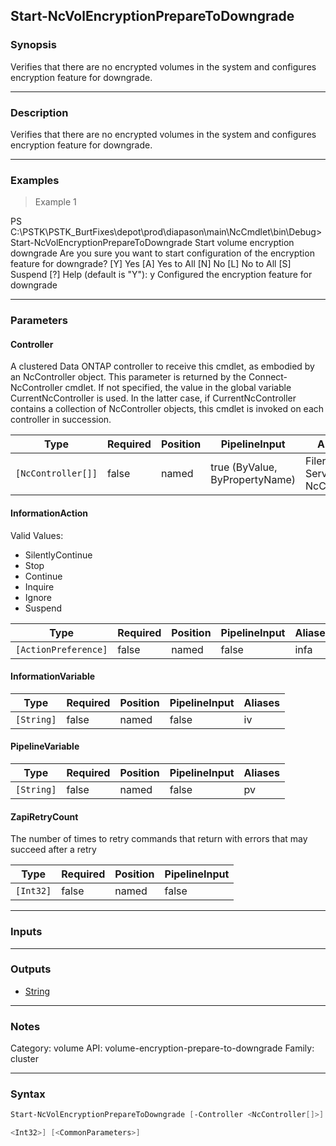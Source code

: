 Start-NcVolEncryptionPrepareToDowngrade
---------------------------------------

### Synopsis
Verifies that there are no encrypted volumes in the system and configures encryption feature for downgrade.

---

### Description

Verifies that there are no encrypted volumes in the system and configures encryption feature for downgrade.

---

### Examples
> Example 1

PS C:\PSTK\PSTK_BurtFixes\depot\prod\diapason\main\NcCmdlet\bin\Debug> Start-NcVolEncryptionPrepareToDowngrade
Start volume encryption downgrade
Are you sure you want to start configuration of the encryption feature for downgrade?
[Y] Yes  [A] Yes to All  [N] No  [L] No to All  [S] Suspend  [?] Help (default is "Y"): y
Configured the encryption feature for downgrade

---

### Parameters
#### **Controller**
A clustered Data ONTAP controller to receive this cmdlet, as embodied by an NcController object.  This parameter is returned by the Connect-NcController cmdlet.  If not specified, the value in the global variable CurrentNcController is used.  In the latter case, if CurrentNcController contains a collection of NcController objects, this cmdlet is invoked on each controller in succession.

|Type              |Required|Position|PipelineInput                 |Aliases                          |
|------------------|--------|--------|------------------------------|---------------------------------|
|`[NcController[]]`|false   |named   |true (ByValue, ByPropertyName)|Filer<br/>Server<br/>NcController|

#### **InformationAction**

Valid Values:

* SilentlyContinue
* Stop
* Continue
* Inquire
* Ignore
* Suspend

|Type                |Required|Position|PipelineInput|Aliases|
|--------------------|--------|--------|-------------|-------|
|`[ActionPreference]`|false   |named   |false        |infa   |

#### **InformationVariable**

|Type      |Required|Position|PipelineInput|Aliases|
|----------|--------|--------|-------------|-------|
|`[String]`|false   |named   |false        |iv     |

#### **PipelineVariable**

|Type      |Required|Position|PipelineInput|Aliases|
|----------|--------|--------|-------------|-------|
|`[String]`|false   |named   |false        |pv     |

#### **ZapiRetryCount**
The number of times to retry commands that return with errors that may succeed after a retry

|Type     |Required|Position|PipelineInput|
|---------|--------|--------|-------------|
|`[Int32]`|false   |named   |false        |

---

### Inputs

---

### Outputs
* [String](https://learn.microsoft.com/en-us/dotnet/api/System.String)

---

### Notes
Category: volume
API: volume-encryption-prepare-to-downgrade
Family: cluster

---

### Syntax
```PowerShell
Start-NcVolEncryptionPrepareToDowngrade [-Controller <NcController[]>] [-InformationAction <ActionPreference>] [-InformationVariable <String>] [-PipelineVariable <String>] [-ZapiRetryCount 
```
```PowerShell
<Int32>] [<CommonParameters>]
```
